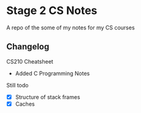 # Stage 2 CS Notes
A repo of the some of my notes for my CS courses

## Changelog
CS210 Cheatsheet
- Added C Programming Notes

Still todo
- [x] Structure of stack frames
- [x] Caches